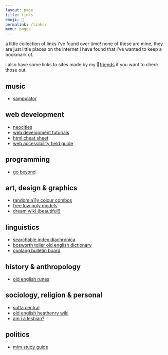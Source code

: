 ```yaml
---
layout: page
title: links
emoji: 🔗
permalink: /links/
menu: pages
---
```

a little collection of links i've found over time! none of these are mine, they are just little places on the internet i have found that i've wanted to keep a bookmark of.

i also have some links to sites made by my 💚<a href="/friends">friends</a> if you want to check those out.

## music
* [sampulator](http://sampulator.com/)

## web development
* [neocities](https://neocities.org/)
* [web development tutorials](https://www.internetingishard.com/)
* [html cheat sheet](https://digital.com/tools/html-cheatsheet/)
* [web accessibility field guide](https://theultimatemotherfuckingwebsite.com/)

## programming
* [go beyond](https://gobeyond.dev/)

## art, design & graphics
* [random a11y colour combos](https://randoma11y.com/)
* [free low poly models](https://poly.pizza/)
* [dream wiki (beautiful!)](https://dreamwiki.sixey.es/welcome.dream/)

## linguistics
* [searchable index diachronica](https://chridd.nfshost.com/diachronica/)
* [bosworth toller old english dictionary](https://bosworthtoller.com/)
* [conlang bulletin board](https://cbbforum.com/)

## history & anthropology
* [old english runes](https://runesoftheoerp.wordpress.com/)

## sociology, religion &amp; personal
* [sutta central](https://suttacentral.net/)
* [old english heathenry wiki](https://anglosaxonheathenry.wiki)
* [am i a lesbian?](https://www.docdroid.net/N46Ea3o/copy-of-am-i-a-lesbian-masterdoc-pdf)

## politics
* [mlm study guide](https://www.massline.org/MLM_Study/MLMstudy.htm)